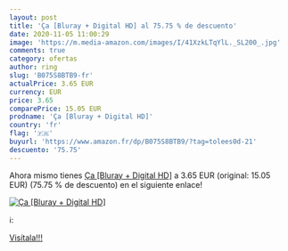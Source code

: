 ```yaml
---
layout: post
title: 'Ça [Bluray + Digital HD] al 75.75 % de descuento'
date: 2020-11-05 11:00:29
image: 'https://m.media-amazon.com/images/I/41XzkLTqYlL._SL200_.jpg'
comments: true
category: ofertas
author: ring
slug: 'B075S8BTB9-fr'
actualPrice: 3.65 EUR
currency: EUR
price: 3.65
comparePrice: 15.05 EUR
prodname: 'Ça [Bluray + Digital HD]'
country: 'fr'
flag: '🇫🇷'
buyurl: 'https://www.amazon.fr/dp/B075S8BTB9/?tag=tolees0d-21'
descuento: '75.75'
---
```


Ahora mismo tienes [Ça [Bluray + Digital HD]](https://www.amazon.fr/dp/B075S8BTB9/?tag=tolees0d-21) a 3.65 EUR (original: 15.05 EUR) (75.75 %  de descuento) en el siguiente enlace!

[![Ça [Bluray + Digital HD]](https://m.media-amazon.com/images/I/41XzkLTqYlL._SL200_.jpg)](https://www.amazon.fr/dp/B075S8BTB9/?tag=tolees0d-21)

ℹ️:


[Visítala!!!](https://www.amazon.fr/dp/B075S8BTB9/?tag=tolees0d-21)
